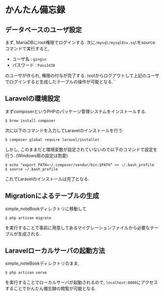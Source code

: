 # かんたん備忘録

## データベースのユーザ設定
まず, MariaDBにroot権限でログインする. 次に`/mysql/mysqlEnv.sql`をsourceコマンドで実行すると, 

- ユーザ名 : `gingin`
- パスワード : `Pass2438`

のユーザが作られ, 権限の付与が完了する.
rootからログアウトして上記のユーザでログインすると生成したテーブルの操作が可能となる.´´

## Laravelの環境設定
まずcomposerというPHPのパッケージ管理システムをインストールする.
```
$ brew install composer
```


次に以下のコマンドを入力してLaravelのインストールを行う.
```
$ composer global require laravel/installer
```

しかし, このままだと環境変数が設定されていないので以下のコマンドで設定を行う. (Windows用の設定は割愛)
```
$ echo "export PATH=~/.composer/vendor/bin:$PATH" >> ~/.bash_profile
$ source ~/.bash_profile
```
これでLaravelのインストールは完了となる.

## Migrationによるテーブルの生成
simple_noteBookディレクトリに移動して
```
$ php artisan migrate
```
を実行することで事前に用意してあるマイグレーションファイルから必要なテーブルが生成される. 

## Laravelローカルサーバの起動方法
simple_noteBookディレクトリのまま,
```
$ php artisan serve
```
を実行することでローカルサーバが起動されるので, `localhost:8000`にアクセスすることでかんたん備忘録の閲覧が可能となる.

